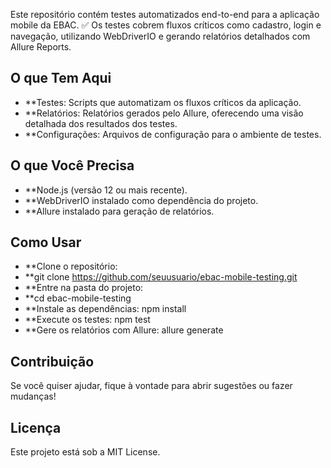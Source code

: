Este repositório contém testes automatizados end-to-end para a aplicação mobile da EBAC. ✅ Os testes cobrem fluxos críticos como cadastro, login e navegação, utilizando WebDriverIO e gerando relatórios detalhados com Allure Reports.

## O que Tem Aqui
- **Testes: Scripts que automatizam os fluxos críticos da aplicação.
- **Relatórios: Relatórios gerados pelo Allure, oferecendo uma visão detalhada dos resultados dos testes.
- **Configurações: Arquivos de configuração para o ambiente de testes.
  
## O que Você Precisa
- **Node.js (versão 12 ou mais recente).
- **WebDriverIO instalado como dependência do projeto.
- **Allure instalado para geração de relatórios.

## Como Usar
- **Clone o repositório:
- **git clone https://github.com/seuusuario/ebac-mobile-testing.git
- **Entre na pasta do projeto:
- **cd ebac-mobile-testing
- **Instale as dependências:
npm install
- **Execute os testes:
npm test
- **Gere os relatórios com Allure:
allure generate

## Contribuição
Se você quiser ajudar, fique à vontade para abrir sugestões ou fazer mudanças!

## Licença
Este projeto está sob a MIT License.
